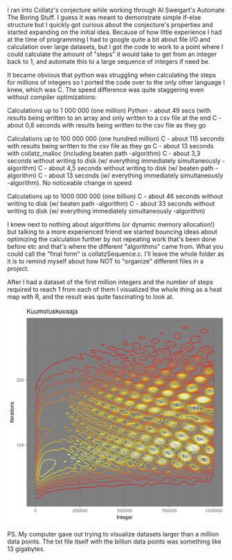 I ran into Collatz's conjecture while working through Al Sweigart's Automate The Boring Stuff. I guess it was meant to demonstrate simple if-else structure but I quickly got curious about the conjecture's properties and started expanding on the initial idea. Because of how little experience I had at the time of programming I had to google quite a bit about file I/O and calculation over large datasets, but I got the code to work to a point where I could calculate the amount of "steps" it would take to get from an integer back to 1, and automate this to a large sequence of integers if need be.

It became obvious that python was struggling when calculating the steps for millions of integers so I ported the code over to the only other language I knew, which was C. The speed difference was quite staggering even without compiler optimizations: 

Calculations up to 1 000 000 (one million)
Python - about 49 secs (with results being written to an array and only written to a csv file at the end
C - about 0,8 seconds with results being written to the csv file as they go

Calculations up to 100 000 000 (one hundred million)
C - about 115 seconds with results being written to the csv file as they go
C - about 13 seconds with collatz_malloc (including beaten path -algorithm)
C - about 3,3 seconds without writing to disk (w/ everything immediately simultaneously -algorithm)
C - about 4,5 seconds without writing to disk (w/ beaten path -algorithm)
C - about 13 seconds (w/ everything immediately simultaneously -algorithm). No noticeable change in speed

Calculations up to 1000 000 000 (one billion)
C - about 46 seconds without writing to disk (w/ beaten path -algorithm)
C - about 33 seconds without writing to disk (w/ everything immediately simultaneously -algorithm)

I knew next to nothing about algorithms (or dynamic memory allocation!) but talking to a more experienced friend we started bouncing ideas about optimizing the calculation further by not repeating work that's been done before etc and that's where 
the different "algorithms" came from. What you could call the "final form" is collatzSequence.c. I'll leave the whole folder as it is to remind myself about how NOT to "organize" different files in a project.

After I had a dataset of the first million integers and the number of steps required to reach 1 from each of them I visualized the whole thing as a heat map with R, and the result was quite fascinating to look at.

![Drag Racing](https://raw.githubusercontent.com/peksin/collatzSequence/master/Rplot02.png)

PS. My computer gave out trying to visualize datasets larger than a million data points. The txt file itself with the billion
data points was something like 13 gigabytes.
